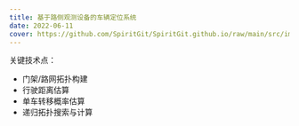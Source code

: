 ```yaml
---
title: 基于路侧观测设备的车辆定位系统
date: 2022-06-11
cover: https://github.com/SpiritGit/SpiritGit.github.io/raw/main/src/images/covers/aps.webp
---
```


关键技术点： 
- 门架/路网拓扑构建
- 行驶距离估算
- 单车转移概率估算
- 递归拓扑搜索与计算